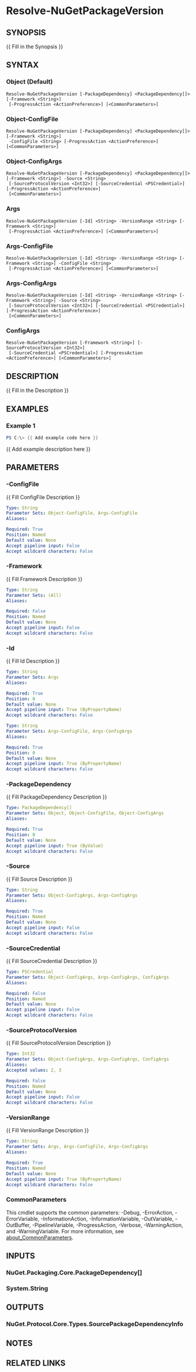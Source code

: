 ﻿---
external help file: NuGet.PowerShell.dll-Help.xml
Module Name: NuGet.PowerShell
online version:
schema: 2.0.0
---

# Resolve-NuGetPackageVersion

## SYNOPSIS
{{ Fill in the Synopsis }}

## SYNTAX

### Object (Default)
```
Resolve-NuGetPackageVersion [-PackageDependency] <PackageDependency[]> [-Framework <String>]
 [-ProgressAction <ActionPreference>] [<CommonParameters>]
```

### Object-ConfigFile
```
Resolve-NuGetPackageVersion [-PackageDependency] <PackageDependency[]> [-Framework <String>]
 -ConfigFile <String> [-ProgressAction <ActionPreference>] [<CommonParameters>]
```

### Object-ConfigArgs
```
Resolve-NuGetPackageVersion [-PackageDependency] <PackageDependency[]> [-Framework <String>] -Source <String>
 [-SourceProtocolVersion <Int32>] [-SourceCredential <PSCredential>] [-ProgressAction <ActionPreference>]
 [<CommonParameters>]
```

### Args
```
Resolve-NuGetPackageVersion [-Id] <String> -VersionRange <String> [-Framework <String>]
 [-ProgressAction <ActionPreference>] [<CommonParameters>]
```

### Args-ConfigFile
```
Resolve-NuGetPackageVersion [-Id] <String> -VersionRange <String> [-Framework <String>] -ConfigFile <String>
 [-ProgressAction <ActionPreference>] [<CommonParameters>]
```

### Args-ConfigArgs
```
Resolve-NuGetPackageVersion [-Id] <String> -VersionRange <String> [-Framework <String>] -Source <String>
 [-SourceProtocolVersion <Int32>] [-SourceCredential <PSCredential>] [-ProgressAction <ActionPreference>]
 [<CommonParameters>]
```

### ConfigArgs
```
Resolve-NuGetPackageVersion [-Framework <String>] [-SourceProtocolVersion <Int32>]
 [-SourceCredential <PSCredential>] [-ProgressAction <ActionPreference>] [<CommonParameters>]
```

## DESCRIPTION
{{ Fill in the Description }}

## EXAMPLES

### Example 1
```powershell
PS C:\> {{ Add example code here }}
```

{{ Add example description here }}

## PARAMETERS

### -ConfigFile
{{ Fill ConfigFile Description }}

```yaml
Type: String
Parameter Sets: Object-ConfigFile, Args-ConfigFile
Aliases:

Required: True
Position: Named
Default value: None
Accept pipeline input: False
Accept wildcard characters: False
```

### -Framework
{{ Fill Framework Description }}

```yaml
Type: String
Parameter Sets: (All)
Aliases:

Required: False
Position: Named
Default value: None
Accept pipeline input: False
Accept wildcard characters: False
```

### -Id
{{ Fill Id Description }}

```yaml
Type: String
Parameter Sets: Args
Aliases:

Required: True
Position: 0
Default value: None
Accept pipeline input: True (ByPropertyName)
Accept wildcard characters: False
```

```yaml
Type: String
Parameter Sets: Args-ConfigFile, Args-ConfigArgs
Aliases:

Required: True
Position: 0
Default value: None
Accept pipeline input: True (ByPropertyName)
Accept wildcard characters: False
```

### -PackageDependency
{{ Fill PackageDependency Description }}

```yaml
Type: PackageDependency[]
Parameter Sets: Object, Object-ConfigFile, Object-ConfigArgs
Aliases:

Required: True
Position: 0
Default value: None
Accept pipeline input: True (ByValue)
Accept wildcard characters: False
```

### -Source
{{ Fill Source Description }}

```yaml
Type: String
Parameter Sets: Object-ConfigArgs, Args-ConfigArgs
Aliases:

Required: True
Position: Named
Default value: None
Accept pipeline input: False
Accept wildcard characters: False
```

### -SourceCredential
{{ Fill SourceCredential Description }}

```yaml
Type: PSCredential
Parameter Sets: Object-ConfigArgs, Args-ConfigArgs, ConfigArgs
Aliases:

Required: False
Position: Named
Default value: None
Accept pipeline input: False
Accept wildcard characters: False
```

### -SourceProtocolVersion
{{ Fill SourceProtocolVersion Description }}

```yaml
Type: Int32
Parameter Sets: Object-ConfigArgs, Args-ConfigArgs, ConfigArgs
Aliases:
Accepted values: 2, 3

Required: False
Position: Named
Default value: None
Accept pipeline input: False
Accept wildcard characters: False
```

### -VersionRange
{{ Fill VersionRange Description }}

```yaml
Type: String
Parameter Sets: Args, Args-ConfigFile, Args-ConfigArgs
Aliases:

Required: True
Position: Named
Default value: None
Accept pipeline input: True (ByPropertyName)
Accept wildcard characters: False
```

### CommonParameters
This cmdlet supports the common parameters: -Debug, -ErrorAction, -ErrorVariable, -InformationAction, -InformationVariable, -OutVariable, -OutBuffer, -PipelineVariable, -ProgressAction, -Verbose, -WarningAction, and -WarningVariable. For more information, see [about_CommonParameters](http://go.microsoft.com/fwlink/?LinkID=113216).

## INPUTS

### NuGet.Packaging.Core.PackageDependency[]
### System.String
## OUTPUTS

### NuGet.Protocol.Core.Types.SourcePackageDependencyInfo
## NOTES

## RELATED LINKS
